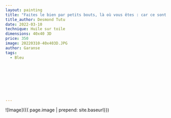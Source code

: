 ```yaml
---
layout: painting
title: "Faites le bien par petits bouts, là où vous êtes : car ce sont tous ces petits bouts de bien, une fois assemblés, qui transforment le monde."                     
title_author: Desmond Tutu                                             
date: 2022-03-10
technique: Huile sur toile 
dimensions: 40x40 3D
price: 350
image: 20220310-40x403D.JPG
author: Garanse
tags:
  - Bleu
  
  
  
  
  
  
  
  
---
```

![Image]({{ page.image | prepend: site.baseurl}})


